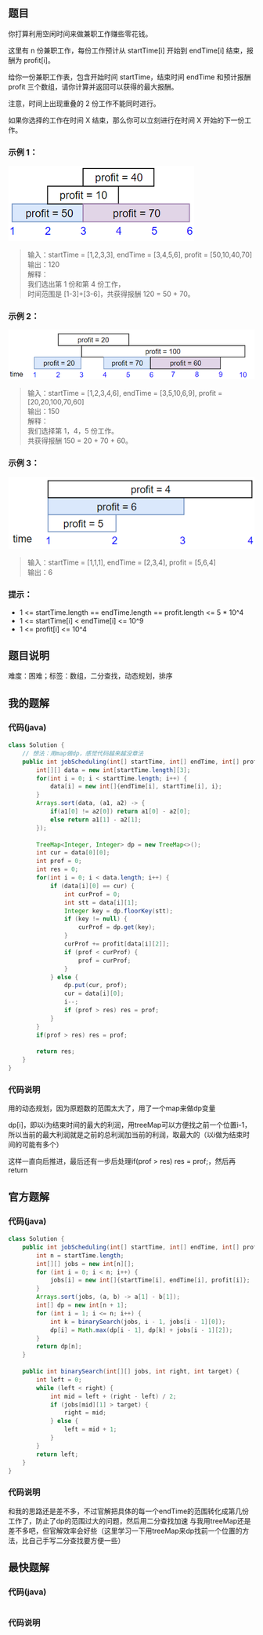 ## 题目
你打算利用空闲时间来做兼职工作赚些零花钱。

这里有 n 份兼职工作，每份工作预计从 startTime[i] 开始到 endTime[i] 结束，报酬为 profit[i]。

给你一份兼职工作表，包含开始时间 startTime，结束时间 endTime 和预计报酬 profit 三个数组，请你计算并返回可以获得的最大报酬。

注意，时间上出现重叠的 2 份工作不能同时进行。

如果你选择的工作在时间 X 结束，那么你可以立刻进行在时间 X 开始的下一份工作。
### 示例 1：
![](/support/image/1235-规划兼职工作/1.png)
> 输入：startTime = [1,2,3,3], endTime = [3,4,5,6], profit = [50,10,40,70]  
> 输出：120  
> 解释：  
> 我们选出第 1 份和第 4 份工作，  
> 时间范围是 [1-3]+[3-6]，共获得报酬 120 = 50 + 70。  
### 示例 2：
![](/support/image/1235-规划兼职工作/2.png)
> 输入：startTime = [1,2,3,4,6], endTime = [3,5,10,6,9], profit = [20,20,100,70,60]  
> 输出：150  
> 解释：  
> 我们选择第 1，4，5 份工作。  
> 共获得报酬 150 = 20 + 70 + 60。  
### 示例 3：
![](/support/image/1235-规划兼职工作/3.png)
> 输入：startTime = [1,1,1], endTime = [2,3,4], profit = [5,6,4]  
> 输出：6  
### 提示：
- 1 <= startTime.length == endTime.length == profit.length <= 5 * 10^4
- 1 <= startTime[i] < endTime[i] <= 10^9
- 1 <= profit[i] <= 10^4
## 题目说明
难度：困难；标签：数组，二分查找，动态规划，排序
## 我的题解
### 代码(java)
```java
class Solution {
    // 想法：用map做dp，感觉代码越来越没章法
    public int jobScheduling(int[] startTime, int[] endTime, int[] profit) {
        int[][] data = new int[startTime.length][3];
        for(int i = 0; i < startTime.length; i++) {
            data[i] = new int[]{endTime[i], startTime[i], i};
        }
        Arrays.sort(data, (a1, a2) -> {
            if(a1[0] != a2[0]) return a1[0] - a2[0];
            else return a1[1] - a2[1];
        });

        TreeMap<Integer, Integer> dp = new TreeMap<>();
        int cur = data[0][0];
        int prof = 0;
        int res = 0;
        for(int i = 0; i < data.length; i++) {
            if (data[i][0] == cur) {
                int curProf = 0;
                int stt = data[i][1];
                Integer key = dp.floorKey(stt);
                if (key != null) {
                    curProf = dp.get(key);
                }
                curProf += profit[data[i][2]];
                if (prof < curProf) {
                    prof = curProf;
                }
            } else {
                dp.put(cur, prof);
                cur = data[i][0];
                i--;
                if (prof > res) res = prof;
            }
        }
        if(prof > res) res = prof;

        return res;
    }
}
```
### 代码说明
用的动态规划，因为原题数的范围太大了，用了一个map来做dp变量

dp[i]，即以i为结束时间的最大的利润，用treeMap可以方便找之前一个位置i-1，所以当前的最大利润就是之前的总利润加当前的利润，取最大的（以i做为结束时间的可能有多个）

这样一直向后推进，最后还有一步后处理if(prof > res) res = prof;，然后再return
## 官方题解
### 代码(java)
```java
class Solution {
    public int jobScheduling(int[] startTime, int[] endTime, int[] profit) {
        int n = startTime.length;
        int[][] jobs = new int[n][];
        for (int i = 0; i < n; i++) {
            jobs[i] = new int[]{startTime[i], endTime[i], profit[i]};
        }
        Arrays.sort(jobs, (a, b) -> a[1] - b[1]);
        int[] dp = new int[n + 1];
        for (int i = 1; i <= n; i++) {
            int k = binarySearch(jobs, i - 1, jobs[i - 1][0]);
            dp[i] = Math.max(dp[i - 1], dp[k] + jobs[i - 1][2]);
        }
        return dp[n];
    }

    public int binarySearch(int[][] jobs, int right, int target) {
        int left = 0;
        while (left < right) {
            int mid = left + (right - left) / 2;
            if (jobs[mid][1] > target) {
                right = mid;
            } else {
                left = mid + 1;
            }
        }
        return left;
    }
}
```
### 代码说明
和我的思路还是差不多，不过官解把具体的每一个endTime的范围转化成第几份工作了，防止了dp的范围过大的问题，然后用二分查找加速
与我用treeMap还是差不多吧，但官解效率会好些（这里学习一下用treeMap来dp找前一个位置的方法，比自己手写二分查找要方便一些）
## 最快题解
### 代码(java)
```java
```
### 代码说明